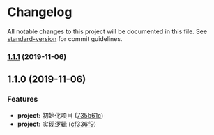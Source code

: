 # Changelog

All notable changes to this project will be documented in this file. See [standard-version](https://github.com/conventional-changelog/standard-version) for commit guidelines.

### [1.1.1](https://github.com/BryanAdamss/num2chn/compare/v1.1.0...v1.1.1) (2019-11-06)

## 1.1.0 (2019-11-06)


### Features

* **project:** 初始化项目 ([735b61c](https://github.com/BryanAdamss/num2chn/commit/735b61ce1b360f14a766929a33fccafeeb0d435b))
* **project:** 实现逻辑 ([cf336f9](https://github.com/BryanAdamss/num2chn/commit/cf336f9258db24f40027ae7877cedeb93484dde4))
